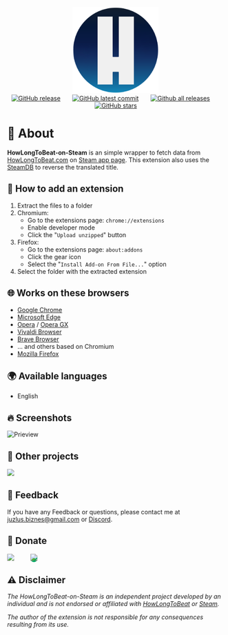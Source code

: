 <div align="center">
  <img height="200px" src="https://raw.githubusercontent.com/Juzlus/HowLongToBeat-on-Steam/refs/heads/main/icons/2048.png">
</div>

<div align="center">
  <a href="https://GitHub.com/Juzlus/HowLongToBeat-on-Steam/releases/"><img alt="GitHub release" src="https://img.shields.io/github/release/Juzlus/HowLongToBeat-on-Steam.svg?style=social"></a>&nbsp;&nbsp;&nbsp;&nbsp;&nbsp;&nbsp;
  <a href="https://GitHub.com/Juzlus/HowLongToBeat-on-Steam/commit/"><img alt="GitHub latest commit" src="https://img.shields.io/github/last-commit/Juzlus/HowLongToBeat-on-Steam.svg?style=social&logo=github"></a>&nbsp;&nbsp;&nbsp;&nbsp;&nbsp;&nbsp;
  <a href="https://GitHub.com/Juzlus/HowLongToBeat-on-Steam/releases/"><img alt="Github all releases" src="https://img.shields.io/github/downloads/Juzlus/HowLongToBeat-on-Steam/total.svg?style=social"></a>&nbsp;&nbsp;&nbsp;&nbsp;&nbsp;&nbsp;
  <a href="https://GitHub.com/Juzlus/HowLongToBeat-on-Steam/stargazers/"><img alt="GitHub stars" src="https://img.shields.io/github/stars/Juzlus/HowLongToBeat-on-Steam.svg?style=social"></a>
</div>

# 🤔 About

**HowLongToBeat-on-Steam** is an simple wrapper to fetch data from [HowLongToBeat.com](https://howlongtobeat.com) on [Steam app page](https://store.steampowered.com). This extension also uses the [SteamDB](https://steamdb.info) to reverse the translated title.


## 📁 How to add an extension

1. Extract the files to a folder
2. Chromium:
    - Go to the extensions page: `chrome://extensions`
    - Enable developer mode
    - Click the "`Upload unzipped`" button
3. Firefox:
    - Go to the extensions page: `about:addons`
    - Click the gear icon
    - Select the "`Install Add-on From File...`" option
4. Select the folder with the extracted extension


## 🌐 Works on these browsers

- [Google Chrome](https://www.google.com/chrome/)
- [Microsoft Edge](https://www.microsoft.com/edge/download)
- [Opera](https://www.opera.com/download) / [Opera GX](https://www.opera.com/gx)
- [Vivaldi Browser](https://vivaldi.com/)
- [Brave Browser](https://brave.com)
- ... and others based on Chromium
- [Mozilla Firefox](https://www.mozilla.org/firefox/)

## 🌍 Available languages

- English


## 🔥 Screenshots

![Prieview](https://github.com/user-attachments/assets/492ad78a-ff5a-446e-bc49-71bbe22672d8)


## 💼 Other projects
<a href="https://github.com/Juzlus/GG.deals-on-Steam">
  <img src="https://github.com/Juzlus/GG.deals-on-Steam/blob/server/icons/GG.deals-on-steam.png?raw=true">
</a>


## 📝 Feedback

If you have any Feedback or questions, please contact me at juzlus.biznes@gmail.com or [Discord](https://discordapp.com/users/284780352042434570).


## 💝 Donate
<span>
  <a href="https://www.buymeacoffee.com/juzlus" target="_blank" alt="buymeacoffee" style="width: 40%; text-decoration: none; margin-right: 20px;">
    <img src="https://www.codehim.com/wp-content/uploads/2022/09/bmc-button-640x180.png" style="height: 60px;">
  </a>
  <a>⠀</a>
  <a href="https://buycoffee.to/juzlus" target="_blank" alt="buycoffee" style="text-decoration: none; width: 40%; background-color: rgb(0, 169, 98);border-radius: 10px;">
    <img src="https://buycoffee.to/btn/buycoffeeto-btn-primary.svg" style="height: 60px">
  </a>
</span>


## ⚠️ Disclaimer

_The HowLongToBeat-on-Steam is an independent project developed by an individual and is not endorsed or affiliated with [HowLongToBeat](https://howlongtobeat.com) or [Steam](https://steamcommunity.com)._

_The author of the extension is not responsible for any consequences resulting from its use._

